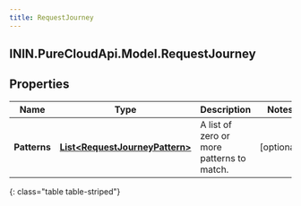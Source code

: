 ```yaml
---
title: RequestJourney
---
```

## ININ.PureCloudApi.Model.RequestJourney

## Properties

|Name | Type | Description | Notes|
|------------ | ------------- | ------------- | -------------|
| **Patterns** | [**List&lt;RequestJourneyPattern&gt;**](RequestJourneyPattern.html) | A list of zero or more patterns to match. | [optional] |
{: class="table table-striped"}


